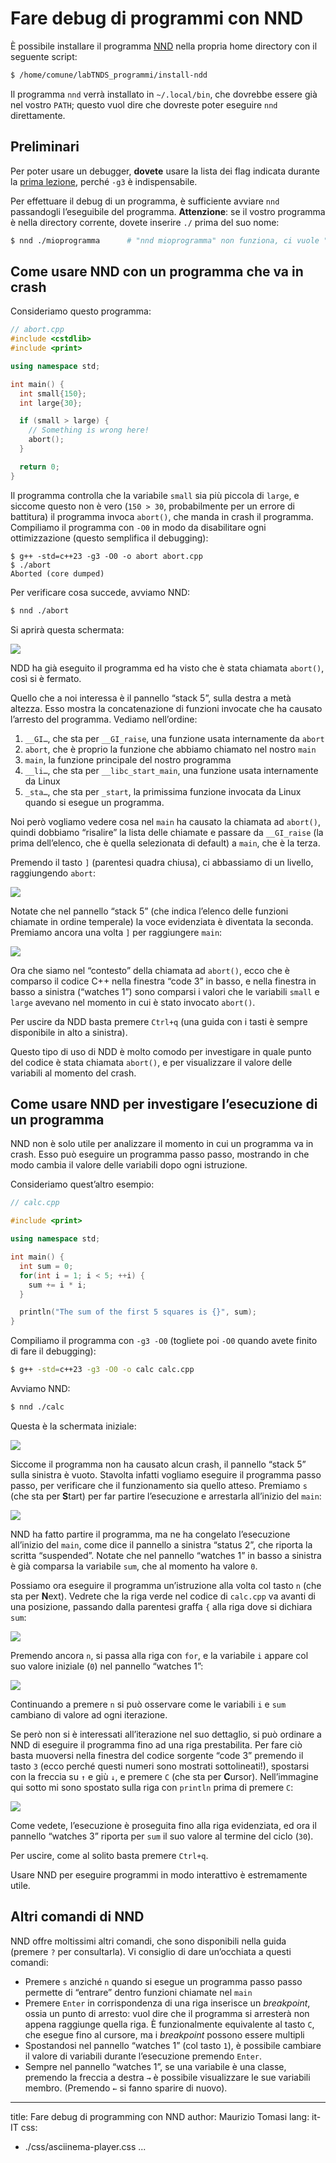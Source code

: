 # Fare debug di programmi con NND

È possibile installare il programma [NND](https://github.com/al13n321/nnd) nella propria home directory con il seguente script:

```sh
$ /home/comune/labTNDS_programmi/install-ndd
```

Il programma `nnd` verrà installato in `~/.local/bin`, che dovrebbe essere già nel vostro `PATH`; questo vuol dire che dovreste poter eseguire `nnd` direttamente.

## Preliminari

Per poter usare un debugger, **dovete** usare la lista dei flag indicata durante la [prima lezione](tomasi-lezione-01.html#flag-del-compilatore), perché `-g3` è indispensabile.

Per effettuare il debug di un programma, è sufficiente avviare `nnd` passandogli l’eseguibile del programma. **Attenzione**: se il vostro programma è nella directory corrente, dovete inserire `./` prima del suo nome:

```sh
$ nnd ./mioprogramma      # "nnd mioprogramma" non funziona, ci vuole "./"!
```

## Come usare NND con un programma che va in crash

Consideriamo questo programma:

```c++
// abort.cpp
#include <cstdlib>
#include <print>

using namespace std;

int main() {
  int small{150};
  int large{30};

  if (small > large) {
    // Something is wrong here!
    abort();
  }

  return 0;
}
```

Il programma controlla che la variabile `small` sia più piccola di `large`, e siccome questo non è vero (`150 > 30`, probabilmente per un errore di battitura) il programma invoca `abort()`, che manda in crash il programma. Compiliamo il programma con `-O0` in modo da disabilitare ogni ottimizzazione (questo semplifica il debugging):

```
$ g++ -std=c++23 -g3 -O0 -o abort abort.cpp
$ ./abort
Aborted (core dumped)
```

Per verificare cosa succede, avviamo NND:

```sh
$ nnd ./abort
```

Si aprirà questa schermata:

![](images/ndd-abort1.png)

NDD ha già eseguito il programma ed ha visto che è stata chiamata `abort()`, così si è fermato.

Quello che a noi interessa è il pannello “stack 5”, sulla destra a metà altezza. Esso mostra la concatenazione di funzioni invocate che ha causato l’arresto del programma. Vediamo nell’ordine:

1. `__GI…`, che sta per `__GI_raise`, una funzione usata internamente da `abort`
2. `abort`, che è proprio la funzione che abbiamo chiamato nel nostro `main`
3. `main`, la funzione principale del nostro programma
4. `__li…`, che sta per `__libc_start_main`, una funzione usata internamente da Linux
5. `_sta…`, che sta per `_start`, la primissima funzione invocata da Linux quando si esegue un programma.

Noi però vogliamo vedere cosa nel `main` ha causato la chiamata ad `abort()`, quindi dobbiamo “risalire” la lista delle chiamate e passare da `__GI_raise` (la prima dell’elenco, che è quella selezionata di default) a `main`, che è la terza.

Premendo il tasto `]` (parentesi quadra chiusa), ci abbassiamo di un livello, raggiungendo `abort`:

![](images/ndd-abort2.png)

Notate che nel pannello “stack 5” (che indica l’elenco delle funzioni chiamate in ordine temperale) la voce evidenziata è diventata la seconda. Premiamo ancora una volta `]` per raggiungere `main`:

![](images/ndd-abort3.png)

Ora che siamo nel “contesto” della chiamata ad `abort()`, ecco che è comparso il codice C++ nella finestra “code 3” in basso, e nella finestra in basso a sinistra (“watches 1”) sono comparsi i valori che le variabili `small` e `large` avevano nel momento in cui è stato invocato `abort()`.

Per uscire da NDD basta premere `Ctrl+q` (una guida con i tasti è sempre disponibile in alto a sinistra).

Questo tipo di uso di NDD è molto comodo per investigare in quale punto del codice è stata chiamata `abort()`, e per visualizzare il valore delle variabili al momento del crash.


## Come usare NND per investigare l’esecuzione di un programma

NND non è solo utile per analizzare il momento in cui un programma va in crash. Esso può eseguire un programma passo passo, mostrando in che modo cambia il valore delle variabili dopo ogni istruzione.

Consideriamo quest’altro esempio:

```c++
// calc.cpp

#include <print>

using namespace std;

int main() {
  int sum = 0;
  for(int i = 1; i < 5; ++i) {
    sum += i * i;
  }

  println("The sum of the first 5 squares is {}", sum);
}
```

Compiliamo il programma con `-g3 -O0` (togliete poi `-O0` quando avete finito di fare il debugging):

```sh
$ g++ -std=c++23 -g3 -O0 -o calc calc.cpp
```

Avviamo NND:

```sh
$ nnd ./calc
```

Questa è la schermata iniziale:

![](images/nnd-debug1.png)

Siccome il programma non ha causato alcun crash, il pannello “stack 5” sulla sinistra è vuoto. Stavolta infatti vogliamo eseguire il programma passo passo, per verificare che il funzionamento sia quello atteso. Premiamo `s` (che sta per **S**tart) per far partire l’esecuzione e arrestarla all’inizio del `main`:

![](images/nnd-debug2.png)

NND ha fatto partire il programma, ma ne ha congelato l’esecuzione all’inizio del `main`, come dice il pannello a sinistra “status 2”, che riporta la scritta “suspended”. Notate che nel pannello “watches 1” in basso a sinistra è già comparsa la variabile `sum`, che al momento ha valore `0`.

Possiamo ora eseguire il programma un’istruzione alla volta col tasto `n` (che sta per **N**ext). Vedrete che la riga verde nel codice di `calc.cpp` va avanti di una posizione, passando dalla parentesi graffa `{` alla riga dove si dichiara `sum`:

![](images/nnd-debug3.png)

Premendo ancora `n`, si passa alla riga con `for`, e la variabile `i` appare col suo valore iniziale (`0`) nel pannello “watches 1”:

![](images/nnd-debug4.png)

Continuando a premere `n` si può osservare come le variabili `i` e `sum` cambiano di valore ad ogni iterazione.

Se però non si è interessati all’iterazione nel suo dettaglio, si può ordinare a NND di eseguire il programma fino ad una riga prestabilita. Per fare ciò basta muoversi nella finestra del codice sorgente “code 3” premendo il tasto `3` (ecco perché questi numeri sono mostrati sottolineati!), spostarsi con la freccia su `↑` e giù `↓`, e premere `C` (che sta per **C**ursor). Nell’immagine qui sotto mi sono spostato sulla riga con `println` prima di premere `C`:

![](images/nnd-debug5.png)

Come vedete, l’esecuzione è proseguita fino alla riga evidenziata, ed ora il pannello “watches 3” riporta per `sum` il suo valore al termine del ciclo (`30`).

Per uscire, come al solito basta premere `Ctrl+q`.

Usare NND per eseguire programmi in modo interattivo è estremamente utile.

## Altri comandi di NND

NND offre moltissimi altri comandi, che sono disponibili nella guida (premere `?` per consultarla). Vi consiglio di dare un’occhiata a questi comandi:

- Premere `s` anziché `n` quando si esegue un programma passo passo permette di “entrare” dentro funzioni chiamate nel `main`
- Premere `Enter` in corrispondenza di una riga inserisce un *breakpoint*, ossia un punto di arresto: vuol dire che il programma si arresterà non appena raggiunge quella riga. È funzionalmente equivalente al tasto `C`, che esegue fino al cursore, ma i *breakpoint* possono essere multipli
- Spostandosi nel pannello “watches 1” (col tasto `1`), è possibile cambiare il valore di variabili durante l’esecuzione premendo `Enter`.
- Sempre nel pannello “watches 1”, se una variabile è una classe, premendo la freccia a destra `→` è possibile visualizzare le sue variabili membro. (Premendo `←` si fanno sparire di nuovo).

---
title: Fare debug di programming con NND
author: Maurizio Tomasi
lang: it-IT
css:
- ./css/asciinema-player.css
...
